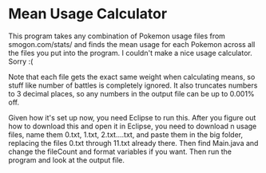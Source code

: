 # Mean Usage Calculator
This program takes any combination of Pokemon usage files from smogon.com/stats/ and finds the mean usage for each Pokemon across all the files you put into the program. I couldn't make a nice usage calculator. Sorry :(

Note that each file gets the exact same weight when calculating means, so stuff like number of battles is completely ignored. It also truncates numbers to 3 decimal places, so any numbers in the output file can be up to 0.001% off. 

Given how it's set up now, you need Eclipse to run this. After you figure out how to download this and open it in Eclipse, you need to download n usage files, name them 0.txt, 1.txt, 2.txt...<n-1>.txt, and paste them in the big folder, replacing the files 0.txt through 11.txt already there. Then find Main.java and change the fileCount and format variables if you want. Then run the program and look at the output file. 
